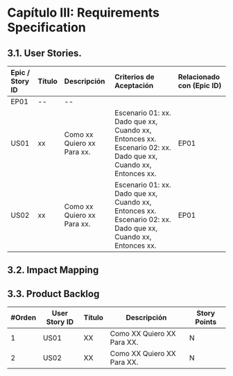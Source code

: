 # Capítulo III: Requirements Specification

## 3.1. User Stories.


| Epic / Story ID | Título | Descripción | Criterios de Aceptación | Relacionado con (Epic ID) |
| :---- | :---- | :---- | :---- | :---- |
| EP01 | -- | -- |  |  |
| US01 | xx | Como xx Quiero xx Para xx. | Escenario 01: xx. Dado que xx, Cuando xx, Entonces xx. Escenario 02: xx. Dado que xx, Cuando xx, Entonces xx. | EP01 |
| US02 | xx | Como xx Quiero xx Para xx. | Escenario 01: xx. Dado que xx, Cuando xx, Entonces xx. Escenario 02: xx. Dado que xx, Cuando xx, Entonces xx. | EP01 |

## 3.2. Impact Mapping

## 3.3. Product Backlog

| #Orden | User Story ID | Título | Descripción                               | Story Points |
|-------|----------------|-------------------------------------------|---------------------------------------------------------------------------------------------------|--------------|
| 1     | US01           | XX                 | Como XX Quiero XX Para XX. | N |
| 2     | US02           | XX                 | Como XX Quiero XX Para XX. | N |

